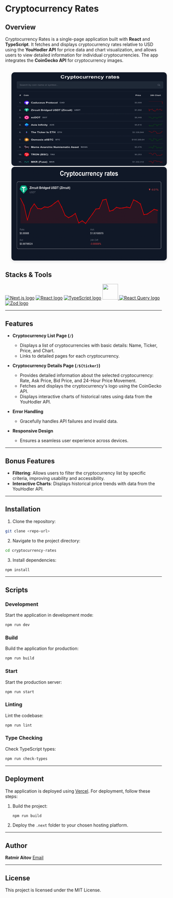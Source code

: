 # Cryptocurrency Rates

## Overview

Cryptocurrency Rates is a single-page application built with **React** and **TypeScript**. It fetches and displays cryptocurrency rates relative to USD using the **YouHodler API** for price data and chart visualization, and allows users to view detailed information for individual cryptocurrencies. The app integrates the **CoinGecko API** for cryptocurrency images.

<div align="center" style="margin: 30px 0;">
  <img
    width="500"
    height="300"
    src="assets/main-page.png"
    style="border-radius: 10px; margin: 0 20px; box-shadow: 0 4px 8px rgba(0,0,0,0.1);"
    alt="Main Page"
  />
  <img
    width="500"
    height="300"
    src="assets/second-page.png"
    style="border-radius: 10px; margin: 0 20px; box-shadow: 0 4px 8px rgba(0,0,0,0.1);"
    alt="Details Page"
  />
</div>

## Stacks & Tools

<a target="_blank" rel="noopener noreferrer" href="https://nextjs.org"><img src="https://cdn.jsdelivr.net/gh/devicons/devicon@latest/icons/nextjs/nextjs-original.svg" alt="Next.js logo" width="50" height="50" style="max-width:100%;"></a>
<a target="_blank" rel="noopener noreferrer" href="https://react.dev"><img src="https://cdn.jsdelivr.net/gh/devicons/devicon@latest/icons/react/react-original.svg" alt="React logo" width="50" height="50" style="max-width:100%;"></a>
<a target="_blank" rel="noopener noreferrer" href="https://www.typescriptlang.org"><img src="https://cdn.jsdelivr.net/gh/devicons/devicon@latest/icons/typescript/typescript-original.svg" alt="TypeScript logo" width="50" height="50" style="max-width:100%;"></a>
<a target="_blank" rel="noopener noreferrer" href="https://tailwindcss.com">
<img width="50" height="50" src="https://cdn.jsdelivr.net/gh/devicons/devicon@latest/icons/tailwindcss/tailwindcss-original.svg" />
</a>
<a target="_blank" rel="noopener noreferrer" href="https://tanstack.com/query/latest"><img src="https://tanstack.com/_build/assets/logo-color-600w-Er4SOkq1.png" alt="React Query logo" width="50" height="50" style="max-width:100%;"></a>
<a target="_blank" rel="noopener noreferrer" href="https://zod.dev"><img src="https://zod.dev/logo.svg" alt="Zod logo" width="50" height="50" style="max-width:100%;"></a>

---

## Features

- **Cryptocurrency List Page (`/`)**

  - Displays a list of cryptocurrencies with basic details: Name, Ticker, Price, and Chart.
  - Links to detailed pages for each cryptocurrency.

- **Cryptocurrency Details Page (`/${ticker}`)**

  - Provides detailed information about the selected cryptocurrency: Rate, Ask Price, Bid Price, and 24-Hour Price Movement.
  - Fetches and displays the cryptocurrency's logo using the CoinGecko API.
  - Displays interactive charts of historical rates using data from the YouHodler API.

- **Error Handling**

  - Gracefully handles API failures and invalid data.

- **Responsive Design**
  - Ensures a seamless user experience across devices.

---

## Bonus Features

- **Filtering**: Allows users to filter the cryptocurrency list by specific criteria, improving usability and accessibility.
- **Interactive Charts**: Displays historical price trends with data from the YouHodler API.

---

## Installation

1. Clone the repository:

```bash
git clone <repo-url>
```

2. Navigate to the project directory:

```bash
cd cryptocurrency-rates
```

3. Install dependencies:

```bash
npm install
```

---

## Scripts

### Development

Start the application in development mode:

```bash
npm run dev
```

### Build

Build the application for production:

```bash
npm run build
```

### Start

Start the production server:

```bash
npm run start
```

### Linting

Lint the codebase:

```bash
npm run lint
```

### Type Checking

Check TypeScript types:

```bash
npm run check-types
```

---

## Deployment

The application is deployed using [Vercel](https://vercel.com). For deployment, follow these steps:

1. Build the project:
   ```bash
   npm run build
   ```
2. Deploy the `.next` folder to your chosen hosting platform.

---

## Author

**Ratmir Aitov**
[Email](mailto:ratmirslv@gmail.com)

---

## License

This project is licensed under the MIT License.

